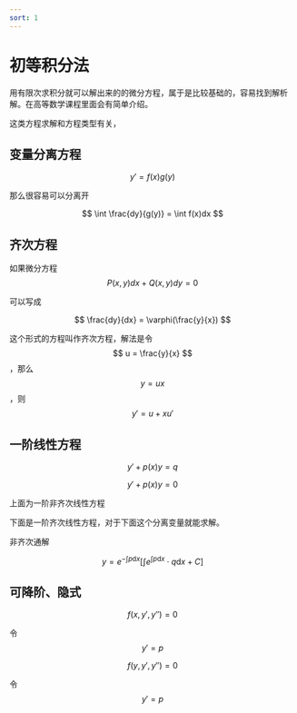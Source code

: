 ```yaml
---
sort: 1
---
```

# 初等积分法
<!--微分方程-->

用有限次求积分就可以解出来的的微分方程，属于是比较基础的，容易找到解析解。在高等数学课程里面会有简单介绍。

这类方程求解和方程类型有关，

## 变量分离方程

$$ y' = f(x)g(y) $$

那么很容易可以分离开

$$ \int \frac{dy}{g(y)} = \int f(x)dx $$


## 齐次方程

如果微分方程
$$ P(x,y)dx + Q(x,y)dy = 0 $$

可以写成

$$ \frac{dy}{dx} = \varphi(\frac{y}{x}) $$

这个形式的方程叫作齐次方程，解法是令$$ u = \frac{y}{x} $$，那么$$ y=ux $$，则$$ y' = u + xu' $$

## 一阶线性方程


$$ y' + p(x)y = q $$

$$ y' + p(x)y = 0 $$

上面为一阶非齐次线性方程

下面是一阶齐次线性方程，对于下面这个分离变量就能求解。


非齐次通解

$$ y = e^{-\int p\mathrm{d}x} \left[ \int e^{\int p\mathrm{d}x} \cdot q \mathrm{d} x + C \right]  $$


## 可降阶、隐式

$$ f(x,y',y'') = 0 $$

令$$ y' = p $$


$$ f(y,y',y'') = 0 $$

令$$ y' = p $$




